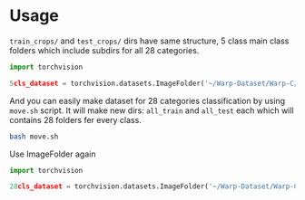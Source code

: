 # Usage

```train_crops/``` and  ```test_crops/``` dirs have same structure, 5 class main class folders which include subdirs for all 28 categories.

```python
import torchvision

5cls_dataset = torchvision.datasets.ImageFolder('~/Warp-Dataset/Warp-C/train_crops')

```

And you can easily make dataset for 28 categories classification by using ```move.sh``` script. It will make new dirs: ```all_train``` and ```all_test```
each which will contains 28 folders fer every class.

```bash
bash move.sh
```

Use ImageFolder again

```python
import torchvision

28cls_dataset = torchvision.datasets.ImageFolder('~/Warp-Dataset/Warp-C/all_train')

```


